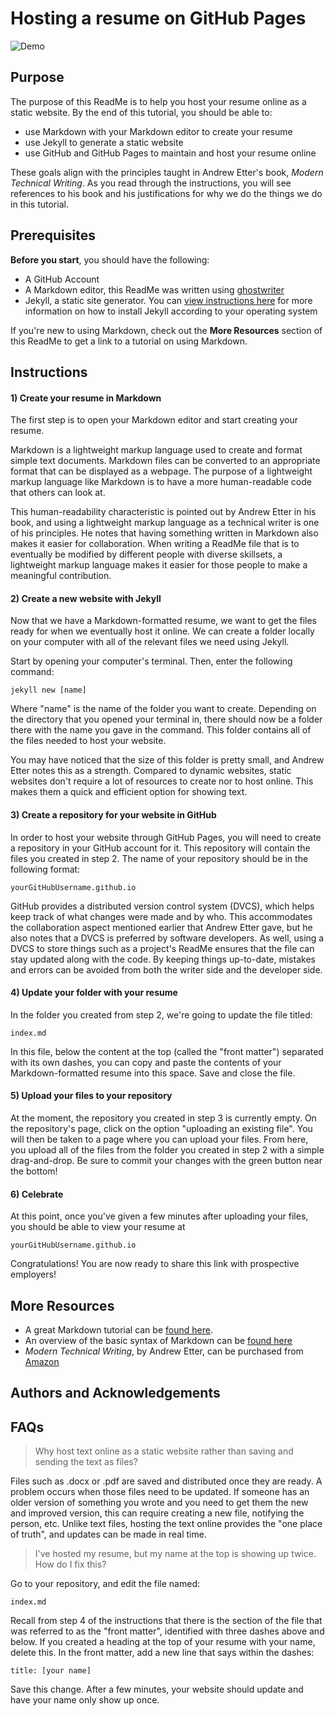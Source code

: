 # Hosting a resume on GitHub Pages

![Demo](https://github.com/gonzal15/gonzal15.github.io/blob/main/A2%20Gif.gif)

## Purpose

The purpose of this ReadMe is to help you host your resume online as a static website. By the end of this tutorial, you should be able to:
- use Markdown with your Markdown editor to create your resume
- use Jekyll to generate a static website
- use GitHub and GitHub Pages to maintain and host your resume online

These goals align with the principles taught in Andrew Etter's book, *Modern Technical Writing*. As you read through the instructions, you will see references to his book and his justifications for why we do the things we do in this tutorial.

## Prerequisites

**Before you start**, you should have the following:

- A GitHub Account
- A Markdown editor, this ReadMe was written using [ghostwriter](https://github.com/KDE/ghostwriter)
- Jekyll, a static site generator. You can [view instructions here](https://jekyllrb.com/docs/installation/) for more information on how to install Jekyll according to your operating system

If you're new to using Markdown, check out the **More Resources** section of this ReadMe to get a link to a tutorial on using Markdown.

## Instructions

#### 1) Create your resume in Markdown

The first step is to open your Markdown editor and start creating your resume.

Markdown is a lightweight markup language used to create and format simple text documents. Markdown files can be converted to an appropriate format that can be displayed as a webpage. The purpose of a lightweight markup language like Markdown is to have a more human-readable code that others can look at.

This human-readability characteristic is pointed out by Andrew Etter in his book, and using a lightweight markup language as a technical writer is one of his principles. He notes that having something written in Markdown also makes it easier for collaboration. When writing a ReadMe file that is to eventually be modified by different people with diverse skillsets, a lightweight markup language makes it easier for those people to make a meaningful contribution.

#### 2) Create a new website with Jekyll

Now that we have a Markdown-formatted resume, we want to get the files ready for when we eventually host it online. We can create a folder locally on your computer with all of the relevant files we need using Jekyll.

Start by opening your computer's terminal. Then, enter the following command:  
```
jekyll new [name]
```
Where "name" is the name of the folder you want to create. Depending on the directory that you opened your terminal in, there should now be a folder there with the name you gave in the command. This folder contains all of the files needed to host your website.

You may have noticed that the size of this folder is pretty small, and Andrew Etter notes this as a strength. Compared to dynamic websites, static websites don't require a lot of resources to create nor to host online. This makes them a quick and efficient option for showing text.

#### 3) Create a repository for your website in GitHub

In order to host your website through GitHub Pages, you will need to create a repository in your GitHub account for it. This repository will contain the files you created in step 2. The name of your repository should be in the following format:
```
yourGitHubUsername.github.io
```

GitHub provides a distributed version control system (DVCS), which helps keep track of what changes were made and by who. This accommodates the collaboration aspect mentioned earlier that Andrew Etter gave, but he also notes that a DVCS is preferred by software developers. As well, using a DVCS to store things such as a project's ReadMe ensures that the file can stay updated along with the code. By keeping things up-to-date, mistakes and errors can be avoided from both the writer side and the developer side.

#### 4) Update your folder with your resume

In the folder you created from step 2, we're going to update the file titled:
```
index.md
```

In this file, below the content at the top (called the "front matter") separated with its own dashes, you can copy and paste the contents of your Markdown-formatted resume into this space. Save and close the file.

#### 5) Upload your files to your repository

At the moment, the repository you created in step 3 is currently empty. On the repository's page, click on the option "uploading an existing file". You will then be taken to a page where you can upload your files. From here, you upload all of the files from the folder you created in step 2 with a simple drag-and-drop. Be sure to commit your changes with the green button near the bottom!

#### 6) Celebrate

At this point, once you've given a few minutes after uploading your files, you should be able to view your resume at
```
yourGitHubUsername.github.io
```

Congratulations! You are now ready to share this link with prospective employers!

## More Resources

- A great Markdown tutorial can be [found here](https://www.markdowntutorial.com/).
- An overview of the basic syntax of Markdown can be [found here](https://www.markdownguide.org/basic-syntax/)
- *Modern Technical Writing*, by Andrew Etter, can be purchased from [Amazon](https://www.amazon.ca/Modern-Technical-Writing-Introduction-Documentation-ebook/dp/B01A2QL9SS)

## Authors and Acknowledgements

## FAQs

> Why host text online as a static website rather than saving and sending the text as files?

Files such as .docx or .pdf are saved and distributed once they are ready. A problem occurs when those files need to be updated. If someone has an older version of something you wrote and you need to get them the new and improved version, this can require creating a new file, notifying the person, etc. Unlike text files, hosting the text online provides the "one place of truth", and updates can be made in real time.

> I've hosted my resume, but my name at the top is showing up twice. How do I fix this?

Go to your repository, and edit the file named:
```
index.md
```
Recall from step 4 of the instructions that there is the section of the file that was referred to as the "front matter", identified with three dashes above and below. If you created a heading at the top of your resume with your name, delete this. In the front matter, add a new line that says within the dashes:
```
title: [your name]
```
Save this change. After a few minutes, your website should update and have your name only show up once.
